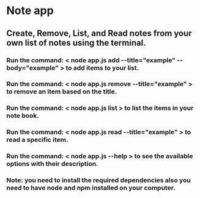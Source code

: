 # Note app

## Create, Remove, List, and Read notes from your own list of notes using the terminal.

### Run the command: < node app.js add --title="example" --body="example" > to add items to your list.

### Run the command: < node app.js remove --title="example" > to remove an  item based on the title.

### Run the command: < node app.js list > to list the items in your note book.

### Run the command: < node app.js read --title="example" > to read a specific item.

### Run the command: < node app.js --help > to see the available options with their description.

### Note: you need to install the required dependencies also you need to have node and npm installed on your computer.
